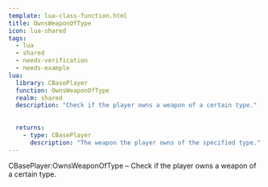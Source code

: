 ```yaml
---
template: lua-class-function.html
title: OwnsWeaponOfType
icon: lua-shared
tags:
  - lua
  - shared
  - needs-verification
  - needs-example
lua:
  library: CBasePlayer
  function: OwnsWeaponOfType
  realm: shared
  description: "Check if the player owns a weapon of a certain type."
  
  
  returns:
    - type: CBasePlayer
      description: "The weapon the player owns of the specified type."
---
```


<div class="lua__search__keywords">
CBasePlayer:OwnsWeaponOfType &#x2013; Check if the player owns a weapon of a certain type.
</div>
